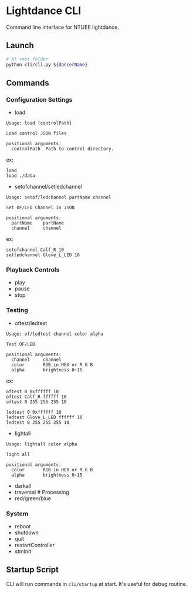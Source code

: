 # Lightdance CLI
Command line interface for NTUEE lightdance.

## Launch
``` bash
# At root folder
python cli/cli.py ${dancerName}
```

## Commands
### Configuration Settings
* load
```
Usage: load [controlPath]

Load control JSON files

positional arguments:
  controlPath  Path to control directory.
```
ex: 
```
load
load ./data
```

* setofchannel/setledchannel
```
Usage: setof/ledchannel partName channel

Set OF/LED Channel in JSON

positional arguments:
  partName    partName
  channel     channel
```
ex: 
```
setofchannel Calf_R 10
setledchannel Glove_L_LED 10
```

### Playback Controls
* play
* pause
* stop

### Testing
* oftest/ledtest
```
Usage: of/ledtest channel color alpha

Test OF/LED

positional arguments:
  channel     channel
  color       RGB in HEX or R G B
  alpha       brightness 0~15
```
ex: 
```
oftest 0 0xffffff 10
oftest Calf_R ffffff 10
oftest 0 255 255 255 10

ledtest 0 0xffffff 10
ledtest Glove_L_LED ffffff 10
ledtest 0 255 255 255 10
```

* lightall
```
Usage: lightall color alpha

light all

positional arguments:
  color       RGB in HEX or R G B
  alpha       brightness 0~15
```
* darkall
* traversal # Processing
* red/green/blue

### System
* reboot
* shutdown
* quit
* restartController
* stmInit

## Startup Script
CLI will run commands in `cli/startup` at start. It's useful for debug routine.
